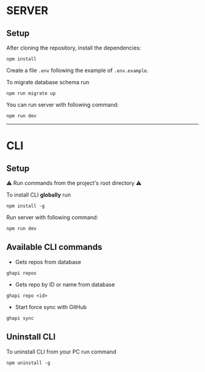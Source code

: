 # SERVER

## Setup

After cloning the repository, install the dependencies:

```
npm install
```

Create a file `.env` following the example of `.env.example`.

To migrate database schema run

```
npm run migrate up
```

You can run server with following command:

```
npm run dev
```

---

# CLI

## Setup

⚠️ Run commands from the project's root directory ⚠️

To install CLI **globally** run

```
npm install -g
```

Run server with following command:

```
npm run dev
```

## Available CLI commands

- Gets repos from database

```
ghapi repos
```

- Gets repo by ID or name from database

```
ghapi repo <id>
```

- Start force sync with GitHub

```
ghapi sync
```

## Uninstall CLI

To uninstall CLI from your PC run command

```
npm uninstall -g
```
